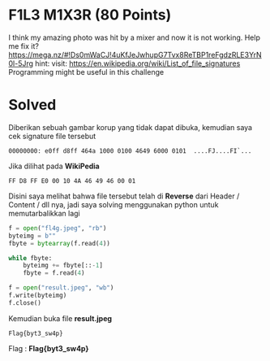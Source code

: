 # F1L3 M1X3R (80 Points)
I think my amazing photo was hit by a mixer and now it is not working. Help me fix it? https://mega.nz/#!Ds0mWaCJ!4uKfJeJwhupG7Tvx8ReTBP1reFgdzRLE3YrN0l-5Jrg hint: visit: https://en.wikipedia.org/wiki/List_of_file_signatures Programming might be useful in this challenge
# Solved
Diberikan sebuah gambar korup yang tidak dapat dibuka, kemudian saya cek signature file tersebut
```console
00000000: e0ff d8ff 464a 1000 0100 4649 6000 0101  ....FJ....FI`...
```
Jika dilihat pada <b>WikiPedia</b>
```
FF D8 FF E0 00 10 4A 46 49 46 00 01
```
Disini saya melihat bahwa file tersebut telah di <b>Reverse</b> dari Header / Content / dll nya, jadi saya solving menggunakan python untuk memutarbalikkan lagi
```python
f = open("fl4g.jpeg", "rb")
byteimg = b""
fbyte = bytearray(f.read(4))

while fbyte:
    byteimg += fbyte[::-1]
    fbyte = f.read(4)

f = open("result.jpeg", "wb")
f.write(byteimg)
f.close()
```
Kemudian buka file <b>result.jpeg</b>
```
Flag{byt3_sw4p}
```
Flag : <b>Flag{byt3_sw4p}</b>
